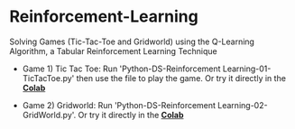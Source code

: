 # Reinforcement-Learning
Solving Games (Tic-Tac-Toe and Gridworld) using the Q-Learning Algorithm, a Tabular Reinforcement Learning Technique

* Game 1) Tic Tac Toe: Run 'Python-DS-Reinforcement Learning-01-TicTacToe.py' then use the file to play the game. Or try it directly in the [ **Colab** ](https://colab.research.google.com/drive/1NBy5I6YkLbYFskemH7e87o7OMY1DbQwZ?usp=sharing)

* Game 2) Gridworld: Run 'Python-DS-Reinforcement Learning-02-GridWorld.py'. Or try it directly in the [ **Colab** ](https://colab.research.google.com/drive/1Zkg1AYLiUb2CFAWNJI7fYrauPQezqsgT?usp=sharing)
